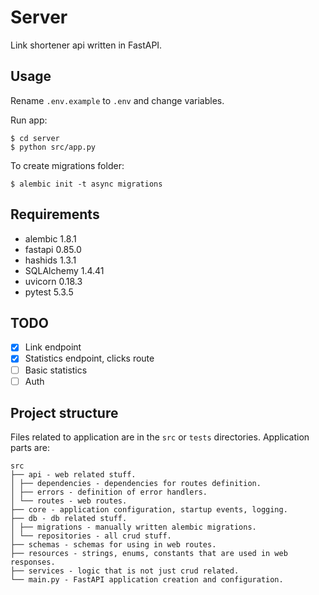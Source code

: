 # Server

Link shortener api written in FastAPI.

## Usage

Rename `.env.example` to `.env` and change variables.

Run app:

```
$ cd server
$ python src/app.py
```

To create migrations folder:

```
$ alembic init -t async migrations
```

## Requirements

- alembic 1.8.1
- fastapi 0.85.0
- hashids 1.3.1
- SQLAlchemy 1.4.41
- uvicorn 0.18.3
- pytest 5.3.5

## TODO

- [x] Link endpoint
- [x] Statistics endpoint, clicks route
- [ ] Basic statistics
- [ ] Auth

## Project structure

Files related to application are in the `src` or `tests` directories. Application parts are:

```
src
├── api - web related stuff.
│ ├── dependencies - dependencies for routes definition.
│ ├── errors - definition of error handlers.
│ └── routes - web routes.
├── core - application configuration, startup events, logging.
├── db - db related stuff.
│ ├── migrations - manually written alembic migrations.
│ └── repositories - all crud stuff.
├── schemas - schemas for using in web routes.
├── resources - strings, enums, constants that are used in web responses.
├── services - logic that is not just crud related.
└── main.py - FastAPI application creation and configuration.
```

<!-- ├── models - pydantic models for this application.
│ ├── domain - main models that are used almost everywhere.
│ └── schemas - schemas for using in web routes. -->
